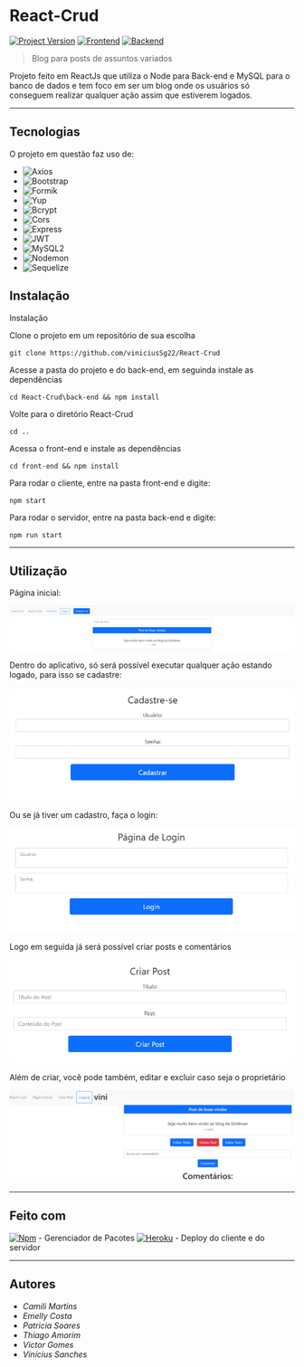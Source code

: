 # React-Crud
[![Project Version][version-image]][version-url]
[![Frontend][Frontend-image]][Frontend-url]
[![Backend][Backend-image]][Backend-url]

> Blog para posts de assuntos variados

Projeto feito em ReactJs que utiliza o Node para Back-end e MySQL para o banco de dados e tem foco em ser um blog onde os usuários só conseguem realizar qualquer ação assim que estiverem logados.

---
## Tecnologias

O projeto em questão faz uso de:

* ![Axios][axios]
* ![Bootstrap][bootstrap]
* ![Formik][formik]
* ![Yup][yup]
* ![Bcrypt][bcrypt]
* ![Cors][cors]
* ![Express][express]
* ![JWT][jwt]
* ![MySQL2][mysql2]
* ![Nodemon][nodemon]
* ![Sequelize][sequelize]

## Instalação

Instalação

Clone o projeto em um repositório de sua escolha
```
git clone https://github.com/viniciusSg22/React-Crud
```

Acesse a pasta do projeto e do back-end, em seguinda instale as dependências
```
cd React-Crud\back-end && npm install
```

Volte para o diretório React-Crud
```
cd ..
```

Acessa o front-end e instale as dependências
```
cd front-end && npm install
```

Para rodar o cliente, entre na pasta front-end e digite:
```
npm start
```

Para rodar o servidor, entre na pasta back-end e digite:
```
npm run start
```

---
## Utilização

<p>Página inicial: </p>
<img src="./assets/inicial.PNG"/>
<p>Dentro do aplicativo, só será possível executar qualquer ação estando logado, para isso se cadastre: </p>
<img src="./assets/cadastro.PNG"/>
<p>Ou se já tiver um cadastro, faça o login: </p>
<img src="./assets/login.PNG"/>
<p>Logo em seguida já será possível criar posts e comentários</p>
<img src="./assets/criar.PNG"/>
<p>Além de criar, você pode também, editar e excluir caso seja o proprietário</p>
<img src="./assets/features.PNG"/>

---
## Feito com

[![Npm][npm]][npm-url] - Gerenciador de Pacotes
[![Heroku][heroku]][heroku-url] - Deploy do cliente e do servidor

---
## Autores

* *Camili Martins*
* *Emelly Costa*
* *Patricia Soares*
* *Thiago Amorim*
* *Victor Gomes*
* *Vinícius Sanches*

<!-- Links e imagens -->
[npm-url]: https://www.npmjs.com/
[heroku-url]: https://dashboard.heroku.com/apps
[version-image]: https://img.shields.io/badge/Version-1.0.0-brightgreen?style=for-the-badge&logo=appveyor
[version-url]: https://img.shields.io/badge/version-1.0.0-green
[Frontend-image]: https://img.shields.io/badge/Frontend-React-blue?style=for-the-badge
[Frontend-url]: https://img.shields.io/badge/Frontend-React-blue?style=for-the-badge
[Backend-image]: https://img.shields.io/badge/Backend-Node-important?style=for-the-badge
[Backend-url]: https://img.shields.io/badge/Backend-Node-important?style=for-the-badge
[axios]: https://img.shields.io/badge/Frontend-Axios-blue?style=for-the-badge
[bootstrap]: https://img.shields.io/badge/Frontend-Bootstrap-blue?style=for-the-badge
[formik]: https://img.shields.io/badge/Frontend-Formik-blue?style=for-the-badge
[yup]: https://img.shields.io/badge/Frontend-Yup-blue?style=for-the-badge
[bcrypt]: https://img.shields.io/badge/Backend-Bcrypt-important?style=for-the-badge
[cors]: https://img.shields.io/badge/Backend-Cors-important?style=for-the-badge
[express]: https://img.shields.io/badge/Backend-Express-important?style=for-the-badge
[jwt]: https://img.shields.io/badge/Backend-JWT-important?style=for-the-badge
[mysql2]: https://img.shields.io/badge/Backend-MySQL2-important?style=for-the-badge
[nodemon]: https://img.shields.io/badge/Backend-Nodemon-important?style=for-the-badge
[sequelize]: https://img.shields.io/badge/Backend-Sequelize-important?style=for-the-badge
[npm]: https://img.shields.io/badge/Gerenciador%20de%20Pacotes-npm-important?style=for-the-badge
[heroku]: https://img.shields.io/badge/Deploy-HerokuCLI-important?style=for-the-badge